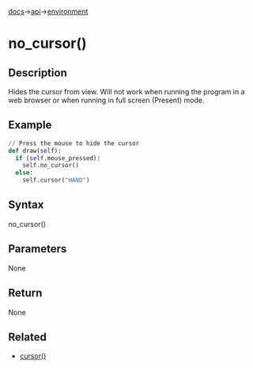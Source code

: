 [docs](/docs/)→[api](/docs/api)→[environment](/docs/api/environment/)

# no_cursor()

## Description

Hides the cursor from view. Will not work when running the program in a web browser or when running in full screen (Present) mode.

## Example

```py
// Press the mouse to hide the cursor
def draw(self):
  if (self.mouse_pressed):
    self.no_cursor()
  else:
    self.cursor("HAND")
```

## Syntax

no_cursor()

## Parameters

None

## Return

None

## Related

- [cursor()](/docs/api/environment/cursor_.md)